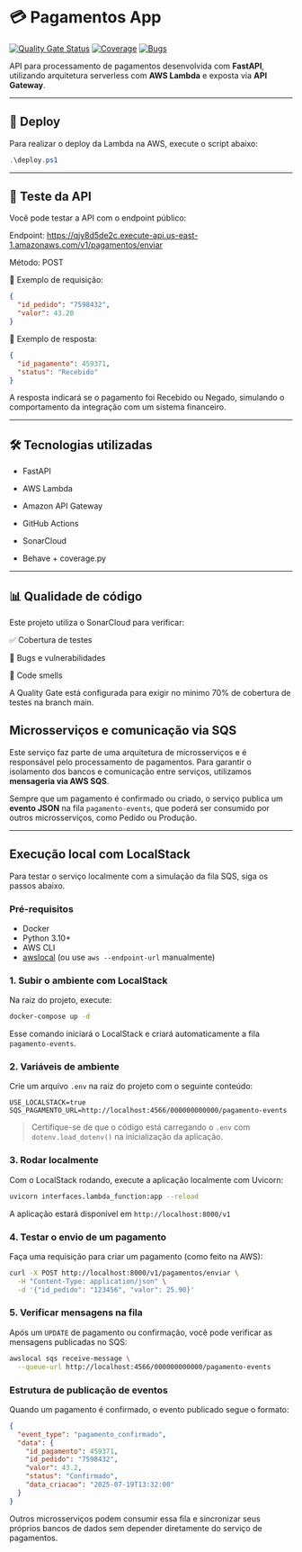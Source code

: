 # 💳 Pagamentos App

[![Quality Gate Status](https://sonarcloud.io/api/project_badges/measure?project=FIAP-Tech-Challenge-SOAT-10_pagamentos-app&metric=alert_status)](https://sonarcloud.io/summary/new_code?id=FIAP-Tech-Challenge-SOAT-10_pagamentos-app)
[![Coverage](https://sonarcloud.io/api/project_badges/measure?project=FIAP-Tech-Challenge-SOAT-10_pagamentos-app&metric=coverage)](https://sonarcloud.io/summary/new_code?id=FIAP-Tech-Challenge-SOAT-10_pagamentos-app)
[![Bugs](https://sonarcloud.io/api/project_badges/measure?project=FIAP-Tech-Challenge-SOAT-10_pagamentos-app&metric=bugs)](https://sonarcloud.io/summary/new_code?id=FIAP-Tech-Challenge-SOAT-10_pagamentos-app)

API para processamento de pagamentos desenvolvida com **FastAPI**, utilizando arquitetura serverless com **AWS Lambda** e exposta via **API Gateway**.

---

## 🚀 Deploy

Para realizar o deploy da Lambda na AWS, execute o script abaixo:


```powershell
.\deploy.ps1
```


---

## 🧪 Teste da API
Você pode testar a API com o endpoint público:

Endpoint: https://qjy8d5de2c.execute-api.us-east-1.amazonaws.com/v1/pagamentos/enviar

Método: POST

🔸 Exemplo de requisição:
```json
{
  "id_pedido": "7598432",
  "valor": 43.20
}
```

🔸 Exemplo de resposta:
```json
{
  "id_pagamento": 459371,
  "status": "Recebido"
}
```

A resposta indicará se o pagamento foi Recebido ou Negado, simulando o comportamento da integração com um sistema financeiro.

---

## 🛠 Tecnologias utilizadas


* FastAPI

* AWS Lambda

* Amazon API Gateway

* GitHub Actions

* SonarCloud

* Behave + coverage.py

---

## 📊 Qualidade de código

Este projeto utiliza o SonarCloud para verificar:

✅ Cobertura de testes

🐞 Bugs e vulnerabilidades

📐 Code smells

A Quality Gate está configurada para exigir no mínimo 70% de cobertura de testes na branch main.

## Microsserviços e comunicação via SQS

Este serviço faz parte de uma arquitetura de microsserviços e é responsável pelo processamento de pagamentos. Para garantir o isolamento dos bancos e comunicação entre serviços, utilizamos **mensageria via AWS SQS**.

Sempre que um pagamento é confirmado ou criado, o serviço publica um **evento JSON** na fila `pagamento-events`, que poderá ser consumido por outros microsserviços, como Pedido ou Produção.

---

## Execução local com LocalStack

Para testar o serviço localmente com a simulação da fila SQS, siga os passos abaixo.

### Pré-requisitos

- Docker
- Python 3.10+
- AWS CLI
- [awslocal](https://github.com/localstack/awscli-local) (ou use `aws --endpoint-url` manualmente)

### 1. Subir o ambiente com LocalStack

Na raiz do projeto, execute:

```bash
docker-compose up -d
```

Esse comando iniciará o LocalStack e criará automaticamente a fila `pagamento-events`.

### 2. Variáveis de ambiente

Crie um arquivo `.env` na raiz do projeto com o seguinte conteúdo:

```env
USE_LOCALSTACK=true
SQS_PAGAMENTO_URL=http://localhost:4566/000000000000/pagamento-events
```

> Certifique-se de que o código está carregando o `.env` com `dotenv.load_dotenv()` na inicialização da aplicação.

### 3. Rodar localmente

Com o LocalStack rodando, execute a aplicação localmente com Uvicorn:

```bash
uvicorn interfaces.lambda_function:app --reload
```

A aplicação estará disponível em `http://localhost:8000/v1`

### 4. Testar o envio de um pagamento

Faça uma requisição para criar um pagamento (como feito na AWS):

```bash
curl -X POST http://localhost:8000/v1/pagamentos/enviar \
  -H "Content-Type: application/json" \
  -d '{"id_pedido": "123456", "valor": 25.90}'
```

### 5. Verificar mensagens na fila

Após um `UPDATE` de pagamento ou confirmação, você pode verificar as mensagens publicadas no SQS:

```bash
awslocal sqs receive-message \
  --queue-url http://localhost:4566/000000000000/pagamento-events
```

### Estrutura de publicação de eventos

Quando um pagamento é confirmado, o evento publicado segue o formato:

```json
{
  "event_type": "pagamento_confirmado",
  "data": {
    "id_pagamento": 459371,
    "id_pedido": "7598432",
    "valor": 43.2,
    "status": "Confirmado",
    "data_criacao": "2025-07-19T13:32:00"
  }
}
```

Outros microsserviços podem consumir essa fila e sincronizar seus próprios bancos de dados sem depender diretamente do serviço de pagamentos.
